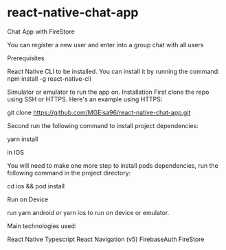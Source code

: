 # react-native-chat-app
Chat App with FireStore 

You can register a new user and enter into a group chat with all users


Prerequisites

React Native CLI to be installed. You can install it by running the command: npm install -g react-native-cli

Simulator or emulator to run the app on. Installation First clone the repo using SSH or HTTPS. Here's an example using HTTPS:

git clone https://github.com/MGEisa96/react-native-chat-app.git

Second run the following command to install project dependencies:

yarn install

in IOS

You will need to make one more step to install pods dependencies, run the following command in the project directory:

cd ios && pod install

Run on Device

run yarn android or yarn ios to run on device or emulator.

Main technologies used:

React Native
Typescript
React Navigation (v5)
FirebaseAuth
FireStore




